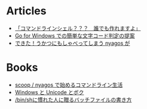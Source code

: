 Articles
=========

* [「コマンドラインシェル？？？　誰でも作れますよ」](articles/d7b76ff6535d7d.md)
* [Go for Windows での簡単な文字コード判定の提案](articles/mbcs-to-utf8-filter.md)
* [できた！うかつにもしゃべってしまう nyagos が](articles/ukkari-talk-nyagos.md)

Books
======

* [scoop / nyagos で始めるコマンドライン生活](books/5ac80a9ddb35fef9a146.md)
* [Windows と Unicode とボク](books/b820d588f4856bcf836c.md)
* [/bin/shに慣れた人に贈るバッチファイルの書き方](books/c84cbe23093eee1b5830.md)
